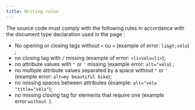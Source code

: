 ```yaml
---
title: Writing rules
---
```


The source code must comply with the following rules in accordance with the document type declaration used in the page :

- No opening or closing tags without `<` ou `>` (example of error: `li&gt;vélo`) ;
- no closing tag with `/` missing (example of error: `<li>vélo<li>`);
- no attribute values with `"` or `'` missing (example error: `alt="vélo`) ;
- no multiple attribute values separated by a space without `"` or `'` (example error: `alt=my beautiful bike`);
- no missing spaces between attributes (example: `alt="vélo "title="vélo"`);
- no missing closing tag for elements that require one (example error:<object>``without ``</object>).

